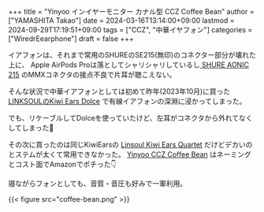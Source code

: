 +++
title = "Yinyoo インイヤーモニター カナル型 CCZ Coffee Bean"
author = ["YAMASHITA Takao"]
date = 2024-03-16T13:14:00+09:00
lastmod = 2024-09-29T17:19:51+09:00
tags = ["CCZ", "中華イヤフォン"]
categories = ["WiredrEearphone"]
draft = false
+++

イアフォンは、それまで常用のSHUREのSE215(無印)のコネクター部分が壊れた上に、
Apple AirPods Proは落としてシャリシャリしているし[ SHURE AONIC 215](https://www.amazon.co.jp/dp/B09CZHN9VF/ref=sspa_dk_detail_0?pd_rd_i=B09CZHN9VF&pd_rd_w=rUZbI&content-id=amzn1.sym.f293be60-50b7-49bc-95e8-931faf86ed1e&pf_rd_p=f293be60-50b7-49bc-95e8-931faf86ed1e&pf_rd_r=J7R8B10MRFQNY5X13CEZ&pd_rd_wg=mIVsH&pd_rd_r=89b7d26a-db8f-4b66-9e1d-d0d1e9643baf&s=musical-instruments&sp_csd=d2lkZ2V0TmFtZT1zcF9kZXRhaWw&th=1) のMMXコネクタの接点不良で片耳が聴こえない。

そんな状況で中華イアフォンとしては初めて昨年(2023年10月)に買った[ LINKSOULのKiwi Ears Dolce](https://www.amazon.co.jp/1DD%E3%83%80%E3%82%A4%E3%83%8A%E3%83%9F%E3%83%83%E3%82%AF%E5%9E%8BHiFi%E3%82%A4%E3%83%A4%E3%83%9B%E3%83%B3-%E3%83%AA%E3%82%B1%E3%83%BC%E3%83%96%E3%83%AB%E5%8F%AF%E8%83%BD%E3%81%AE%E3%83%87%E3%82%B6%E3%82%A4%E3%83%B3-0-78mm2pin%E3%82%B3%E3%83%8D%E3%82%AF%E3%82%BF%E3%81%AE%E6%8E%A1%E7%94%A8-%E3%83%90%E3%83%A9%E3%83%B3%E3%82%B9%E3%81%AA%E9%9F%B3%E8%B3%AA%E8%A1%A8%E7%8F%BE%E3%82%92%E6%8C%81%E3%81%A1%E3%83%8F%E3%82%A4%E3%82%A8%E3%83%B3%E3%83%89%E3%82%A4%E3%83%A4%E3%83%9B%E3%83%B3-%E3%83%9F%E3%82%AD%E3%82%B7%E3%83%B3%E3%82%B0%E7%94%A8%E3%81%AE%E4%B8%AD%E8%8F%AF%E8%A3%BD%E3%82%A4%E3%83%A4%E3%83%9B%E3%83%B3/dp/B0C39PK494?pd_rd_w=BuYlF&content-id=amzn1.sym.a8cbdd54-57d2-48f2-94b3-7515d6146573&pf_rd_p=a8cbdd54-57d2-48f2-94b3-7515d6146573&pf_rd_r=GH16TVWVRCJ4GN9KA0JJ&pd_rd_wg=rGYXP&pd_rd_r=38b3f7a9-4f01-4a75-86d8-395986f247d3&pd_rd_i=B0C39PK494&psc=1&ref_=pd_bap_d_grid_rp_0_16_i) で有線イアフォンの深淵に浸かってしまった。

でも、リケーブルしてDolceを使っていたけど、左耳がコネクタから外れてなくしてしまった🥲

その次に買ったのは同じKiwiEarsの [Linsoul Kiwi Ears Quartet](https://www.amazon.co.jp/Linsoul-%E3%83%AA%E3%82%B1%E3%83%BC%E3%83%96%E3%83%AB%E5%8F%AF%E8%83%BD%E3%81%AE%E3%83%87%E3%82%B6%E3%82%A4%E3%83%B3-0-78mm2pin%E3%82%B3%E3%83%8D%E3%82%AF%E3%82%BF%E3%81%AE%E6%8E%A1%E7%94%A8-%E3%83%90%E3%83%A9%E3%83%B3%E3%82%B9%E3%81%AA%E9%9F%B3%E8%B3%AA%E8%A1%A8%E7%8F%BE%E3%82%92%E6%8C%81%E3%81%A1%E3%83%8F%E3%82%A4%E3%82%A8%E3%83%B3%E3%83%89%E3%82%A4%E3%83%A4%E3%83%9B%E3%83%B3-%E3%83%9F%E3%82%AD%E3%82%B7%E3%83%B3%E3%82%B0%E7%94%A8%E3%81%AE%E4%B8%AD%E8%8F%AF%E8%A3%BD%E3%82%A4%E3%83%A4%E3%83%9B%E3%83%B3/dp/B0C48QLNSQ?pd_rd_w=BuYlF&content-id=amzn1.sym.a8cbdd54-57d2-48f2-94b3-7515d6146573&pf_rd_p=a8cbdd54-57d2-48f2-94b3-7515d6146573&pf_rd_r=GH16TVWVRCJ4GN9KA0JJ&pd_rd_wg=rGYXP&pd_rd_r=38b3f7a9-4f01-4a75-86d8-395986f247d3&pd_rd_i=B0C48QLNSQ&psc=1&ref_=pd_bap_d_grid_rp_0_17_i) だけどデカいのとステムが太くて常用できなかった。
[Yinyoo CCZ Coffee Bean](https://www.amazon.co.jp/dp/B097XTBYV8?linkCode=sl1&tag=ymr1107-22&linkId=01d6a9862f87a25980ed8c8ccafc40b0&language=ja_JP&ref_=as_li_ss_tl&th=1) はネーミングとコスト面でAmazonでポチった👇

寝ながらフォンとしても、音質・音圧も好みで一軍利用。

{{< figure src="coffee-bean.png" >}}
